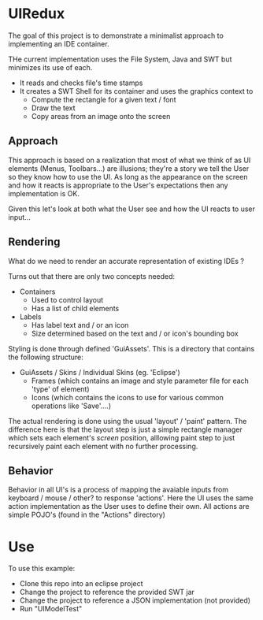 # UIRedux

The goal of this project is to demonstrate a minimalist approach to implementing an IDE container.

THe current implementation uses the File System, Java and SWT but minimizes its use of each. 
 - It reads and checks file's time stamps
 - It creates a SWT Shell for its container and uses the graphics context to
   - Compute the rectangle for a given text / font
   - Draw the text
   - Copy areas from an image onto the screen

## Approach

This approach is based on a realization that most of what we think of as UI elements (Menus, Toolbars...) are illusions; they're a story we tell the User so they know how to use the UI. As long as the appearance on the screen and how it reacts is appropriate to the User's expectations then any implementation is OK.

Given this let's look at both what the User see and how the UI reacts to user input...

## Rendering

What do we need to render an accurate representation of existing IDEs ?

Turns out that there are only two concepts needed:
 - Containers
   - Used to control layout
   - Has a list of child elements
 - Labels
   - Has label text and / or an icon
   - Size determined based on the text and / or icon's bounding box

Styling is done through defined 'GuiAssets'. This is a directory that contains the following structure:
 - GuiAssets / Skins / Individual Skins (eg. 'Eclipse')
   - Frames (which contains an image and style parameter file for each 'type' of element)
   - Icons (which contains the icons to use for various common operations like 'Save'....)

The actual rendering is done using the usual 'layout' / 'paint' pattern. The difference here is that the layout
step is just a simple rectangle manager which sets each element's *screen* position, alllowing paint step to just recursively paint each element with no further processing.

## Behavior

Behavior in all UI's is a process of mapping the avaiable inputs from keyboard / mouse / other? to response 'actions'. Here the UI uses the same action implementation as the User uses to define their own. All actions are simple POJO's (found in the "Actions" directory)

# Use

To use this example:
 - Clone this repo into an eclipse project
 - Change the project to reference the provided SWT jar
 - Change the project to reference a JSON implementation (not provided)
 - Run "UIModelTest"


